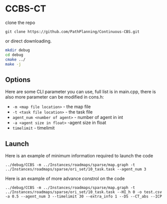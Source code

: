 # CCBS-CT

clone the repo
```
git clone https://github.com/PathPlanning/Continuous-CBS.git
```
or direct downloading.

```bash
mkdir debug
cd debug
cmake ../
make -j
```
## Options
Here are some CLI parameter you can use, full list is in main.cpp, there is also more parameter can be modified in cons.h:
* `-m <map file location>` - the map file
* `-t <task file location>` - the task file
* `agent_num <number of agent>` - number of agent in int
* `-a <agent size in float>` -agent size in float
* `timelimit` - timelimit

## Launch
Here is an example of minimum information required to launch the code
```
../debug/CCBS -m ../Instances/roadmaps/sparse/map.graph -t ../Instances/roadmaps/sparse/ori_set/10_task.task --agent_num 3
```
Here is an example of more advance constrol on the code
```
../debug/CCBS -m ../Instances/roadmaps/sparse/map.graph -t ../Instances/roadmaps/sparse/ori_set/10_task.task --HI_h 0 -o test.csv -a 0.5 --agent_num 3 --timelimit 30 --extra_info 1 --DS --CT_abs --ICP
```
